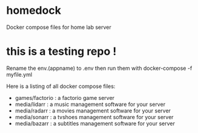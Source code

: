 # homedock
Docker compose files for home lab server

# this is a testing repo !

Rename the env.(appname) to .env then run them with docker-compose -f myfile.yml

Here is a listing of all docker compose files:

+ games/factorio : a factorio game server
+ media/lidarr   : a music management software for your server
+ media/radarr   : a movies management software for your server
+ media/sonarr   : a tvshoes management software for your server
+ media/bazarr   : a subtitles management software for your server
